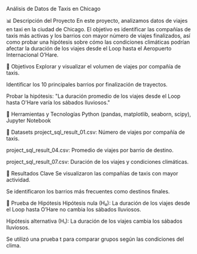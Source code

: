 Análisis de Datos de Taxis en Chicago

📊 Descripción del Proyecto
En este proyecto, analizamos datos de viajes en taxi en la ciudad de Chicago. El objetivo es identificar las compañías de taxis más activas y los barrios con mayor número de viajes finalizados, así como probar una hipótesis sobre cómo las condiciones climáticas podrían afectar la duración de los viajes desde el Loop hasta el Aeropuerto Internacional O’Hare.

🧠 Objetivos
Explorar y visualizar el volumen de viajes por compañía de taxis.

Identificar los 10 principales barrios por finalización de trayectos.

Probar la hipótesis: "La duración promedio de los viajes desde el Loop hasta O'Hare varía los sábados lluviosos."

🧰 Herramientas y Tecnologías
Python (pandas, matplotlib, seaborn, scipy), Jupyter Notebook

📁 Datasets
project_sql_result_01.csv: Número de viajes por compañía de taxis.

project_sql_result_04.csv: Promedio de viajes por barrio de destino.

project_sql_result_07.csv: Duración de los viajes y condiciones climáticas.

📌 Resultados Clave
Se visualizaron las compañías de taxis con mayor actividad.

Se identificaron los barrios más frecuentes como destinos finales.


🧪 Prueba de Hipótesis
Hipótesis nula (H₀): La duración de los viajes desde el Loop hasta O’Hare no cambia los sábados lluviosos.

Hipótesis alternativa (H₁): La duración de los viajes cambia los sábados lluviosos.

Se utilizó una prueba t para comparar grupos según las condiciones del clima.
